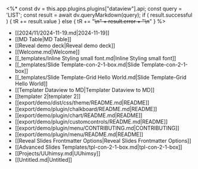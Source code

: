 
<%* 
const dv = this.app.plugins.plugins["dataview"].api; 
const query = 'LIST';
const result = await dv.queryMarkdown(query); 
if ( result.successful ) { 
tR += result.value } 
else { tR += "~~~~\n" + result.error + "\n~~~~" } 
%>





- [[2024/11/2024-11-19.md|2024-11-19]]
- [[MD Table|MD Table]]
- [[Reveal demo deck|Reveal demo deck]]
- [[Welcome.md|Welcome]]
- [[_templates/Inline Styling small font.md|Inline Styling small font]]
- [[_templates/Slide Template-con-2-1-box.md|Slide Template-con-2-1-box]]
- [[_templates/Slide Template-Grid Hello World.md|Slide Template-Grid Hello World]]
- [[Templater Dataview to MD|Templater Dataview to MD]]
- [[templater 2|templater 2]]
- [[export/demo/dist/css/theme/README.md|README]]
- [[export/demo/plugin/chalkboard/README.md|README]]
- [[export/demo/plugin/chart/README.md|README]]
- [[export/demo/plugin/customcontrols/README.md|README]]
- [[export/demo/plugin/menu/CONTRIBUTING.md|CONTRIBUTING]]
- [[export/demo/plugin/menu/README.md|README]]
- [[Reveal Slides Frontmatter Options|Reveal Slides Frontmatter Options]]
- [[Advanced Slides Templates/tpl-con-2-1-box.md|tpl-con-2-1-box]]
- [[Projects/UUhimsy.md|UUhimsy]]
- [[Untitled.md|Untitled]]




